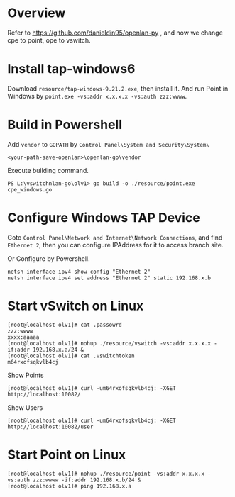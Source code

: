 # Overview 

Refer to https://github.com/danieldin95/openlan-py , and now we change cpe to point, ope to vswitch.

# Install tap-windows6

Download `resource/tap-windows-9.21.2.exe`, then install it. And run Point in Windows by `point.exe -vs:addr x.x.x.x -vs:auth zzz:wwww`. 

# Build in Powershell

Add `vendor` to `GOPATH` by `Control Panel\System and Security\System\`

    <your-path-save-openlan>\openlan-go\vendor

Execute building command.

    PS L:\vswitchnlan-go\olv1> go build -o ./resource/point.exe cpe_windows.go

# Configure Windows TAP Device

Goto `Control Panel\Network and Internet\Network Connections`, and find `Ethernet 2`, then you can configure IPAddress for it to access branch site. 

Or Configure by Powershell.

    netsh interface ipv4 show config "Ethernet 2"
    netsh interface ipv4 set address "Ethernet 2" static 192.168.x.b

# Start vSwitch on Linux

    [root@localhost olv1]# cat .passowrd
    zzz:wwww
    xxxx:aaaaa
    [root@localhost olv1]# nohup ./resource/vswitch -vs:addr x.x.x.x -if:addr 192.168.x.a/24 &
    [root@localhost olv1]# cat .vswitchtoken
    m64rxofsqkvlb4cj
    
Show Points

    [root@localhost olv1]# curl -um64rxofsqkvlb4cj: -XGET http://localhost:10082/

Show Users

    [root@localhost olv1]# curl -um64rxofsqkvlb4cj: -XGET http://localhost:10082/user

# Start Point on Linux

    [root@localhost olv1]# nohup ./resource/point -vs:addr x.x.x.x -vs:auth zzz:wwww -if:addr 192.168.x.b/24 &
    [root@localhost olv1]# ping 192.168.x.a


